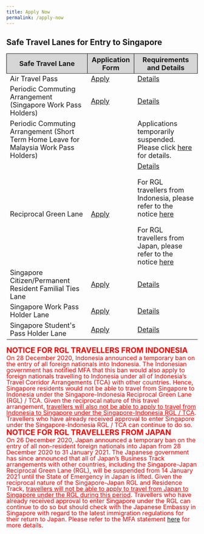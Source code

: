```yaml
---
title: Apply Now
permalink: /apply-now
---
```


## Safe Travel Lanes for Entry to Singapore

<table>
  <thead>
    <th style="margin-top:0px; margin-bottom:0px; font-size:18px; border-top:1px solid #000000; border-left:1px solid #000000; border-right:1px solid #000000; background-color:#D6D6D6">Safe Travel Lane </th>
    <th style="margin-top:0px; margin-bottom:0px; font-size:18px;border-top:1px solid #000000;  border-right:1px solid #000000; background-color:#D6D6D6">Application Form</th>
    <th style="margin-top:0px; margin-bottom:0px; font-size:18px;border-top:1px solid #000000; border-right:1px solid #000000; background-color:#D6D6D6">Requirements and Details</th>
  </thead>
  <tbody>
    <tr>
      <td style="margin-top:0px; margin-bottom:0px; font-size:18px;">Air Travel Pass</td>
      <td style="margin-top:0px; margin-bottom:0px; font-size:18px;"><a href="https://go.gov.sg/atpsg">Apply</a></td>
      <td style="margin-top:0px; margin-bottom:0px; font-size:18px;"><a href="/atp/overview">Details</a></td>
    </tr>
      <tr>
      <td style="margin-top:0px; margin-bottom:0px; font-size:18px;">Periodic Commuting Arrangement (Singapore Work Pass Holders)</td>
      <td style="margin-top:0px; margin-bottom:0px; font-size:18px;"><a href="https://eservices.ica.gov.sg/STO">Apply</a></td>
      <td style="margin-top:0px; margin-bottom:0px; font-size:18px;"><a href="/pca/requirements-and-process">Details</a></td>
    </tr>
      <tr>
      <td style="margin-top:0px; margin-bottom:0px; font-size:18px;">Periodic Commuting Arrangement (Short Term Home Leave for Malaysia Work Pass Holders)</td>
      <td style="margin-top:0px; margin-bottom:0px; font-size:18px;">&nbsp;</td>
      <td style="margin-top:0px; margin-bottom:0px; font-size:18px;">Applications temporarily suspended. Please click <a href="/pca/scpr-requirement-and-process">here</a> for details.</td>
    </tr>
      <tr>
      <td style="margin-top:0px; margin-bottom:0px; font-size:18px;">Reciprocal Green Lane</td>
      <td style="margin-top:0px; margin-bottom:0px; font-size:18px;"><a href="https://eservices.ica.gov.sg/STO">Apply</a></td>
      <td style="margin-top:0px; margin-bottom:0px; font-size:18px;"><a href="/rgl/overview">Details</a><br><br>For RGL travellers from Indonesia, please refer to the notice <a href="#notice1">here</a><br><br>For RGL travellers from Japan, please refer to the notice <a href="#notice2">here</a> </td>
    </tr>
      <tr>
      <td style="margin-top:0px; margin-bottom:0px; font-size:18px;">Singapore Citizen/Permanent Resident Familial Ties Lane</td>
      <td style="margin-top:0px; margin-bottom:0px; font-size:18px;"><a href="https://eservices.ica.gov.sg/STO/">Apply</a></td>
      <td style="margin-top:0px; margin-bottom:0px; font-size:18px;"><a href="/scpr-familial-ties-lane/requirements-and-process">Details</a></td>
    </tr>
      <tr>
      <td style="margin-top:0px; margin-bottom:0px; font-size:18px;">Singapore Work Pass Holder Lane</td>
      <td style="margin-top:0px; margin-bottom:0px; font-size:18px;"><a href="https://www.mom.gov.sg/covid-19/requirements-to-bring-pass-holders-into-singapore">Apply</a></td>
      <td style="margin-top:0px; margin-bottom:0px; font-size:18px;"><a href="/wphl/requirements-and-process">Details</a></td>
    </tr>
       <tr>
      <td style="margin-top:0px; margin-bottom:0px; font-size:18px;">Singapore Student's Pass Holder Lane</td>
      <td style="margin-top:0px; margin-bottom:0px; font-size:18px;"><a href="https://form.gov.sg/#!/5e3648e9405c180011dc5f9c">Apply</a></td>
      <td style="margin-top:0px; margin-bottom:0px; font-size:18px;"><a href="/stpl/requirements-and-process">Details</a></td>
    </tr>
  </tbody>
  </table>


<div id="notice1"></div>
<b><span style="color:red; font-size:20px;">NOTICE FOR RGL TRAVELLERS FROM INDONESIA</span> </b> <br/>
<span style="font-size:16px; line-height:1.0; color:red;">On 28 December 2020, Indonesia announced a temporary ban on the entry of all foreign nationals into Indonesia. The Indonesian government has notified MFA that this ban would also apply to foreign nationals travelling to Indonesia under all of Indonesia’s Travel Corridor Arrangements (TCA) with other countries. Hence, Singapore residents would not be able to travel from Singapore to Indonesia under the Singapore-Indonesia Reciprocal Green Lane (RGL) / TCA. Given the reciprocal nature of this travel arrangement, <u>travellers will also not be able to apply to travel from Indonesia to Singapore under the Singapore-Indonesia RGL / TCA</u>. Travellers who have already received approval to enter Singapore under the Singapore-Indonesia RGL / TCA can continue to do so.
</span>

<div id="notice2"></div>
<b><span style="color:red; font-size:20px;">NOTICE FOR RGL TRAVELLERS FROM JAPAN</span> </b> <br/>
<span style="font-size:16px; line-height:1.0; color:red;">On 26 December 2020, Japan announced a temporary ban on the entry of all non-resident foreign nationals into Japan from 28 December 2020 to 31 January 2021. The Japanese government has since announced that all of Japan’s Business Track  arrangements with other countries, including the Singapore-Japan Reciprocal Green Lane (RGL), will be suspended from 14 January 2021 until the State of Emergency in Japan is lifted. Given the reciprocal nature of the Singapore-Japan RGL and Residence Track, <u>travellers will not be able to apply to travel from Japan to Singapore under the RGL during this period</u>. Travellers who have already received approval to enter Singapore under the RGL can continue to do so but should check with the Japanese Embassy in Singapore with regard to the latest immigration regulations for their return to Japan. Please refer to the MFA statement <a href="https://www.mfa.gov.sg/Newsroom/Press-Statements-Transcripts-and-Photos/2021/01/20210115-SG-JP-RGL-Suspension">here</a> for more details.
</span>

